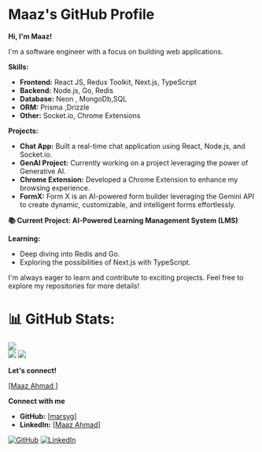 # Maaz's GitHub Profile

**Hi, I'm Maaz!**

I'm a software engineer with a focus on building web applications. 

**Skills:**

* **Frontend:** React JS, Redux Toolkit, Next.js, TypeScript
* **Backend:** Node.js, Go, Redis
* **Database:** Neon , MongoDb,SQL
* **ORM:** Prisma ,Drizzle
* **Other:** Socket.io, Chrome Extensions

**Projects:**

* **Chat App:** Built a real-time chat application using React, Node.js, and Socket.io.
* **GenAI Project:** Currently working on a project leveraging the power of Generative AI.
* **Chrome Extension:** Developed a Chrome Extension to enhance my browsing experience.
* **FormX:** Form X is an AI-powered form builder leveraging the Gemini API to create dynamic, customizable, and intelligent forms effortlessly.


**📚 Current Project: AI-Powered Learning Management System (LMS)**


**Learning:**

* Deep diving into Redis and Go.
* Exploring the possibilities of Next.js with TypeScript.

I'm always eager to learn and contribute to exciting projects. Feel free to explore my repositories for more details!
# 📊 GitHub Stats:
![](https://github-readme-stats.vercel.app/api?username=marsyg&theme=tokyonight&hide_border=false&include_all_commits=true&count_private=true)<br/>
![](https://github-readme-stats.vercel.app/api?username=marsyg&theme=dark&show_icons=true)
![](https://github-readme-stats.vercel.app/api/top-langs/?username=marsyg&theme=tokyonight&hide_border=false&include_all_commits=true&count_private=true&layout=compact)


**Let's connect!** 

[[Maaz Ahmad ](https://www.linkedin.com/in/maaz-ahmad1)] 

**Connect with me**

* **GitHub:** [[marsyg](https://github.com/marsyg)]
* **LinkedIn:** [[Maaz Ahmad](https://www.linkedin.com/in/maaz-ahmad1)] 


[![GitHub](https://img.shields.io/badge/GitHub-marsyg-blue?style=flat-square)](https://github.com/marsyg)
[![LinkedIn](https://img.shields.io/badge/LinkedIn-Maaz%20Ahmad-blue?style=flat-square)](https://www.linkedin.com/in/maaz-ahmad1) 

